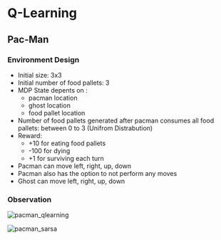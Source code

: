 # Q-Learning

## Pac-Man

### Environment Design

- Initial size: 3x3
- Initial number of food pallets: 3
- MDP State depents on : 
	- pacman location
	- ghost location
	- food pallet location
- Number of food pallets generated after pacman consumes all food pallets: between 0 to 3 (Unifrom Distrabution)
- Reward: 
	- +10 for eating food pallets
	- -100 for dying 
	- +1 for surviving each turn
- Pacman can move left, right, up, down
- Pacman also has the option to not perform any moves
- Ghost can move left, right, up, down

### Observation
![pacman_qlearning]()

![pacman_sarsa]()